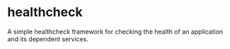 # healthcheck
A simple healthcheck framework for checking the health of an application and its dependent services.
